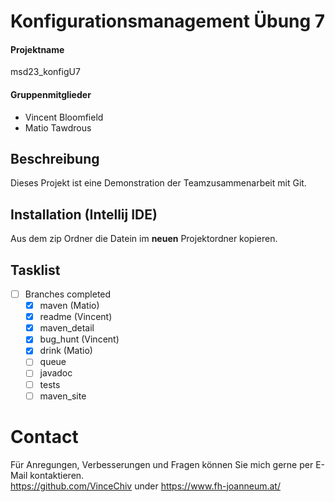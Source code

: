 Konfigurationsmanagement Übung 7
======
#### Projektname
msd23_konfigU7
#### Gruppenmitglieder
+ Vincent Bloomfield
+ Matio Tawdrous
## Beschreibung

Dieses Projekt ist eine Demonstration der Teamzusammenarbeit mit Git.
## Installation (Intellij IDE)

Aus dem zip Ordner die Datein im **neuen** Projektordner kopieren.
## Tasklist
- [ ] Branches completed
  - [x] maven (Matio)
  - [x] readme (Vincent)
  - [x] maven_detail
  - [x] bug_hunt (Vincent)
  - [x] drink (Matio)
  - [ ] queue
  - [ ] javadoc
  - [ ] tests
  - [ ] maven_site
# Contact

Für Anregungen, Verbesserungen und Fragen können Sie mich gerne per E-Mail kontaktieren.<br>
<https://github.com/VinceChiv> under <https://www.fh-joanneum.at/>

